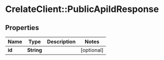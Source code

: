 # CrelateClient::PublicApiIdResponse

## Properties
Name | Type | Description | Notes
------------ | ------------- | ------------- | -------------
**id** | **String** |  | [optional] 


